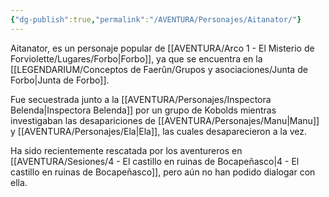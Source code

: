 ```yaml
---
{"dg-publish":true,"permalink":"/AVENTURA/Personajes/Aitanator/"}
---
```


Aitanator, es un personaje popular de [[AVENTURA/Arco 1 -  El Misterio de Forviolette/Lugares/Forbo\|Forbo]], ya que se encuentra en la [[LEGENDARIUM/Conceptos de Faerûn/Grupos y asociaciones/Junta de Forbo\|Junta de Forbo]].

Fue secuestrada junto a la [[AVENTURA/Personajes/Inspectora Belenda\|Inspectora Belenda]] por un grupo de Kobolds mientras investigaban las desapariciones de [[AVENTURA/Personajes/Manu\|Manu]] y [[AVENTURA/Personajes/Ela\|Ela]], las cuales desaparecieron a la vez.

Ha sido recientemente rescatada por los aventureros en [[AVENTURA/Sesiones/4 - El castillo en ruinas de Bocapeñasco\|4 - El castillo en ruinas de Bocapeñasco]], pero aún no han podido dialogar con ella.